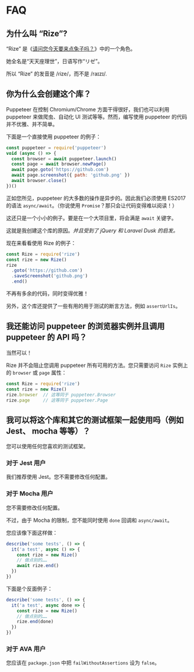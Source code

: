 # FAQ

## 为什么叫 “Rize”?

“Rize” 是《[请问您今天要来点兔子吗？](https://zh.moegirl.org/%E8%AF%B7%E9%97%AE%E6%82%A8%E4%BB%8A%E5%A4%A9%E8%A6%81%E6%9D%A5%E7%82%B9%E5%85%94%E5%AD%90%E5%90%97)》中的一个角色。

她全名是“天天座理世”，日语写作“リゼ”。

所以 “Rize” 的发音是 /ɾize/，而不是 /raɪzɪ/.

## 你为什么会创建这个库？

Puppeteer 在控制 Chromium/Chrome 方面干得很好，我们也可以利用 puppeteer 来做爬虫、自动化 UI 测试等等。然而，编写使用 puppeteer 的代码并不优雅、并不简单。

下面是一个直接使用 puppeteer 的例子：

```javascript
const puppeteer = require('puppeteer')
void (async () => {
  const browser = await puppeteer.launch()
  const page = await browser.newPage()
  await page.goto('https://github.com')
  await page.screenshot({ path: 'github.png' })
  await browser.close()
})()
```

正如您所见，puppeteer 的大多数的操作是异步的。因此我们必须使用 ES2017 的语法 `async/await`。（你说使用 `Promise`？那只会让代码变得难以阅读！）

这还只是一个小小的例子。要是在一个大项目里，将会满是 `await` 关键字。

这就是我创建这个库的原因。*并且受到了 jQuery 和 Laravel Dusk 的启发。*

现在来看看使用 Rize 的例子：

```javascript
const Rize = require('rize')
const rize = new Rize()
rize
  .goto('https://github.com')
  .saveScreenshot('github.png')
  .end()
```

不再有多余的代码，同时变得优雅！

另外，这个库还提供了一些有用的用于测试的断言方法，例如 `assertUrlIs`。

## 我还能访问 puppeteer 的浏览器实例并且调用 puppeteer 的 API 吗？

当然可以！

Rize 并不会阻止您调用 puppeteer 所有可用的方法。您只需要访问 `Rize` 实例上的 `browser` 或 `page` 属性：

```javascript
const Rize = require('rize')
const rize = new Rize()
rize.browser  // 这等同于 puppeteer.Browser
rize.page     // 这等同于 puppeteer.Page
```

## 我可以将这个库和其它的测试框架一起使用吗（例如 Jest、 mocha 等等）？

您可以使用任何您喜欢的测试框架。

### 对于 Jest 用户

我们推荐使用 Jest。您不需要修改任何配置。

### 对于 Mocha 用户

您不需要修改任何配置。

不过，由于 Mocha 的限制，您不能同时使用 `done` 回调和 `async/await`。

您应该像下面这样做：

```javascript
describe('some tests', () => {
  it('a test', async () => {
    const rize = new Rize()
    // 做点别的……
    await rize.end()
  })
})
```

下面是个反面例子：

```javascript
describe('some tests', () => {
  it('a test', async done => {
    const rize = new Rize()
    // 做点别的……
    rize.end(done)
  })
})
```

### 对于 AVA 用户

您应该在 `package.json` 中把 `failWithoutAssertions` 设为 `false`。
